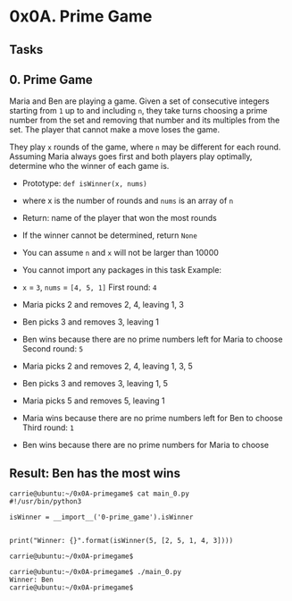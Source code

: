 # 0x0A. Prime Game
## Tasks
## 0. Prime Game
Maria and Ben are playing a game. Given a set of consecutive integers starting from `1` up to and including `n`, they take turns choosing a prime number from the set and removing that number and its multiples from the set. The player that cannot make a move loses the game.

They play `x` rounds of the game, where `n` may be different for each round. Assuming Maria always goes first and both players play optimally, determine who the winner of each game is.

+ Prototype: `def isWinner(x, nums)`
+ where x is the number of rounds and `nums` is an array of `n`
+ Return: name of the player that won the most rounds
+ If the winner cannot be determined, return `None`
+ You can assume `n` and `x` will not be larger than 10000
+ You cannot import any packages in this task
Example:

+ `x` = `3`, `nums` = `[4, 5, 1]`
First round: `4`

+ Maria picks 2 and removes 2, 4, leaving 1, 3
+ Ben picks 3 and removes 3, leaving 1
+ Ben wins because there are no prime numbers left for Maria to choose
Second round: `5`

+ Maria picks 2 and removes 2, 4, leaving 1, 3, 5
+ Ben picks 3 and removes 3, leaving 1, 5
+ Maria picks 5 and removes 5, leaving 1
+ Maria wins because there are no prime numbers left for Ben to choose
Third round: `1`

+ Ben wins because there are no prime numbers for Maria to choose
## Result: Ben has the most wins
```
carrie@ubuntu:~/0x0A-primegame$ cat main_0.py
#!/usr/bin/python3

isWinner = __import__('0-prime_game').isWinner


print("Winner: {}".format(isWinner(5, [2, 5, 1, 4, 3])))

carrie@ubuntu:~/0x0A-primegame$

carrie@ubuntu:~/0x0A-primegame$ ./main_0.py
Winner: Ben
carrie@ubuntu:~/0x0A-primegame$
```
